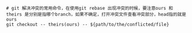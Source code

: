 
    
    # git 解决冲突的常用命令，在使用git rebase 出现冲突的时候，要注意ours 和 theirs 是分别是指哪个branch，如果不确定，打开冲突文件查看冲突部分，head指的就是ours
    git checkout -- theirs(ours) -- ${path/to/the/conflicted/file}
